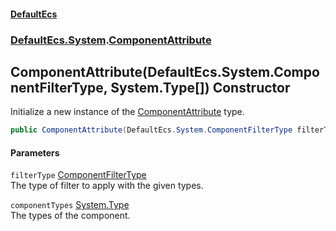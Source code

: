 #### [DefaultEcs](./index.md 'index')
### [DefaultEcs.System](./DefaultEcs-System.md 'DefaultEcs.System').[ComponentAttribute](./DefaultEcs-System-ComponentAttribute.md 'DefaultEcs.System.ComponentAttribute')
## ComponentAttribute(DefaultEcs.System.ComponentFilterType, System.Type[]) Constructor
Initialize a new instance of the [ComponentAttribute](./DefaultEcs-System-ComponentAttribute.md 'DefaultEcs.System.ComponentAttribute') type.  
```C#
public ComponentAttribute(DefaultEcs.System.ComponentFilterType filterType, params System.Type[] componentTypes);
```
#### Parameters
<a name='DefaultEcs-System-ComponentAttribute-ComponentAttribute(DefaultEcs-System-ComponentFilterType_System-Type--)-filterType'></a>
`filterType` [ComponentFilterType](./DefaultEcs-System-ComponentFilterType.md 'DefaultEcs.System.ComponentFilterType')  
The type of filter to apply with the given types.  
  
<a name='DefaultEcs-System-ComponentAttribute-ComponentAttribute(DefaultEcs-System-ComponentFilterType_System-Type--)-componentTypes'></a>
`componentTypes` [System.Type](https://docs.microsoft.com/en-us/dotnet/api/System.Type 'System.Type')  
The types of the component.  
  
